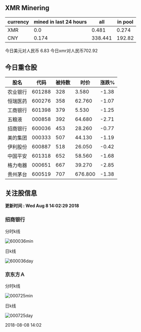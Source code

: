## XMR Minering

|currency|mined in last 24 hours|all|in pool|
|---|---|---|---|
|XMR|0.0|0.481|0.274|
|CNY|0.174|338.441|192.82|

今日美元对人民币 6.83	今日xmr对人民币702.92


## 今日重仓股 

|股名|代码|被持数|时价|涨跌%|
|---|---|---|---|---|
|农业银行|601288|328|3.580|-1.38|
|恒瑞医药|600276|358|62.760|-1.07|
|工商银行|601398|379|5.530|-1.25|
|五粮液|000858|392|64.680|-2.71|
|招商银行|600036|453|28.260|-0.77|
|美的集团|000333|507|44.130|-1.19|
|伊利股份|600887|518|26.050|-0.42|
|中国平安|601318|652|58.560|-1.68|
|格力电器|000651|667|39.270|-2.85|
|贵州茅台|600519|707|676.800|-1.38|

## 关注股信息
**更新时间 : Wed Aug  8 14:02:29 2018**
### 招商银行 
分时k线

![600036min](http://image.sinajs.cn/newchart/min/n/sh600036.gif)

日k线

![600036day](http://image.sinajs.cn/newchart/daily/n/sh600036.gif)

### 京东方Ａ 
分时k线

![000725min](http://image.sinajs.cn/newchart/min/n/sz000725.gif)

日k线

![000725day](http://image.sinajs.cn/newchart/daily/n/sz000725.gif)

2018-08-08 14:02